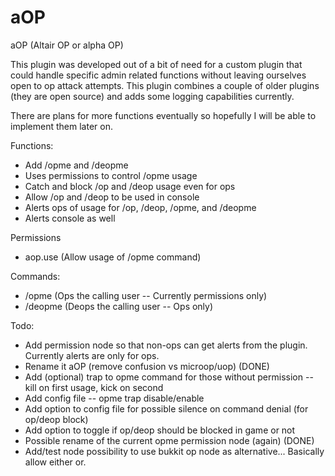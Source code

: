 aOP
===

aOP (Altair OP or alpha OP)

This plugin was developed out of a bit of need for a custom plugin that
could handle specific admin related functions without leaving ourselves
open to op attack attempts.  This plugin combines a couple of older
plugins (they are open source) and adds some logging capabilities
currently.

There are plans for more functions eventually so hopefully I will be
able to implement them later on.

Functions:
* Add /opme and /deopme
* Uses permissions to control /opme usage
* Catch and block /op and /deop usage even for ops
* Allow /op and /deop to be used in console
* Alerts ops of usage for /op, /deop, /opme, and /deopme
* Alerts console as well

Permissions
- aop.use (Allow usage of /opme command)

Commands:
- /opme (Ops the calling user -- Currently permissions only)
- /deopme (Deops the calling user -- Ops only)

Todo:

* Add permission node so that non-ops can get alerts from the plugin.
  Currently alerts are only for ops.
* Rename it aOP (remove confusion vs microop/uop) (DONE)
* Add (optional) trap to opme command for those without permission --
  kill on first usage, kick on second
* Add config file -- opme trap disable/enable
* Add option to config file for possible silence on command denial (for
  op/deop block)
* Add option to toggle if op/deop should be blocked in game or not
* Possible rename of the current opme permission node (again) (DONE)
* Add/test node possibility to use bukkit op node as alternative...
  Basically allow either or.
